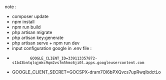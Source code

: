 note :

-   composer update
-   npm install
-   npm run build
-   php artisan migrate
-   php artisan key:generate
-   php artisan serve + npm run dev
-   input configuration google in .env file :
-             GOOGLE_CLIENT_ID=339113357872-s1b43bntqlqjmkc9qm2vsfm5hmc6ji0l.apps.googleusercontent.com
-   GOOGLE_CLIENT_SECRET=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
